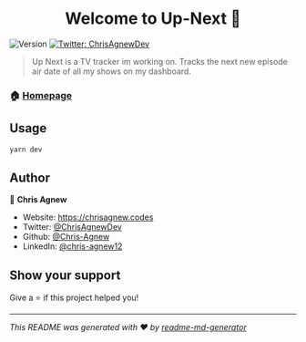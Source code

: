 <h1 align="center">Welcome to Up-Next 👋</h1>
<p>
  <img alt="Version" src="https://img.shields.io/badge/version-0.1.0-blue.svg?cacheSeconds=2592000" />
  <a href="https://twitter.com/ChrisAgnewDev" target="_blank">
    <img alt="Twitter: ChrisAgnewDev" src="https://img.shields.io/twitter/follow/ChrisAgnewDev.svg?style=social" />
  </a>
</p>

> Up Next is a TV tracker im working on. Tracks the next new episode air date of all my shows on my dashboard.

### 🏠 [Homepage](https://www.up-next.app)

## Usage

```sh
yarn dev
```

## Author

👤 **Chris Agnew**

* Website: https://chrisagnew.codes
* Twitter: [@ChrisAgnewDev](https://twitter.com/ChrisAgnewDev)
* Github: [@Chris-Agnew](https://github.com/Chris-Agnew)
* LinkedIn: [@chris-agnew12](https://linkedin.com/in/chris-agnew12)

## Show your support

Give a ⭐️ if this project helped you!

***
_This README was generated with ❤️ by [readme-md-generator](https://github.com/kefranabg/readme-md-generator)_